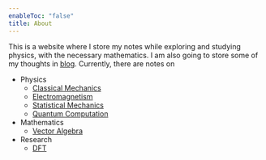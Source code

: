 ```yaml
---
enableToc: "false"
title: About
---
```

This is a website where I store my notes while exploring and studying physics, with the necessary mathematics. I am also going to store some of my thoughts in [blog](/blog). Currently, there are notes on 
- Physics
	-  [Classical Mechanics](./notes/CM)
	- [Electromagnetism](./notes/EM)
	- [Statistical Mechanics](./notes/SM)
	- [Quantum Computation](./notes/QC)
- Mathematics
	- [Vector Algebra](./notes/VectorAlgebra)
- Research
	- [DFT](./notes/DFT)

